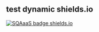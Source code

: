 ## test dynamic shields.io

[![SQAaaS badge shields.io](https://img.shields.io/badge/dynamic/json)](https://api.eu.badgr.io/public/assertions/U-GSO-5DS-qHf5I3MernmQ "SQAaaS silver badge achieved")
